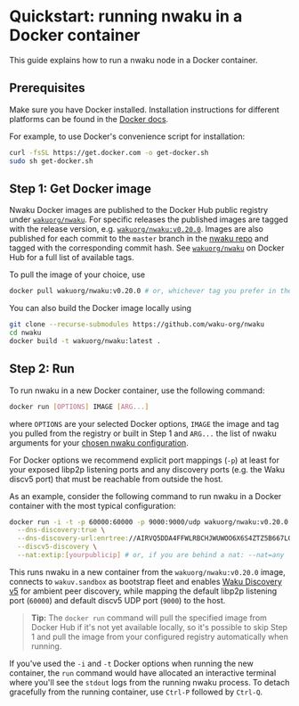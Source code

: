 # Quickstart: running nwaku in a Docker container

This guide explains how to run a nwaku node in a Docker container.

## Prerequisites

Make sure you have Docker installed.
Installation instructions for different platforms can be found in the [Docker docs](https://docs.docker.com/engine/install/).

For example, to use Docker's convenience script for installation:

```bash
curl -fsSL https://get.docker.com -o get-docker.sh
sudo sh get-docker.sh
```

## Step 1: Get Docker image

Nwaku Docker images are published to the Docker Hub public registry under [`wakuorg/nwaku`](https://hub.docker.com/r/wakuorg/nwaku).
For specific releases the published images are tagged with the release version, e.g. [`wakuorg/nwaku:v0.20.0`](https://hub.docker.com/layers/wakuorg/nwaku/v0.20.0/images/sha256-9976ac2dc536fae49b21f7b77618aa6f0efb59c694e7b3181e54c08be0c4f089?context=explore).
Images are also published for each commit to the `master` branch in the [nwaku repo](https://github.com/status-im/nwaku/commits/master)
and tagged with the corresponding commit hash.
See [`wakuorg/nwaku`](https://hub.docker.com/r/wakuorg/nwaku/tags) on Docker Hub for a full list of available tags.

To pull the image of your choice, use

```bash
docker pull wakuorg/nwaku:v0.20.0 # or, whichever tag you prefer in the format wakuorg/nwaku:[tag]
```

You can also build the Docker image locally using

```bash
git clone --recurse-submodules https://github.com/waku-org/nwaku
cd nwaku
docker build -t wakuorg/nwaku:latest .
```

## Step 2: Run

To run nwaku in a new Docker container,
use the following command:

```bash
docker run [OPTIONS] IMAGE [ARG...]
```

where `OPTIONS` are your selected Docker options,
`IMAGE` the image and tag you pulled from the registry or built in Step 1
and `ARG...` the list of nwaku arguments for your [chosen nwaku configuration](./how-to/configure.md).

For Docker options we recommend explicit port mappings (`-p`) at least
for your exposed libp2p listening ports
and any discovery ports (e.g. the Waku discv5 port) that must be reachable from outside the host.

As an example, consider the following command to run nwaku in a Docker container with the most typical configuration:

```bash
docker run -i -t -p 60000:60000 -p 9000:9000/udp wakuorg/nwaku:v0.20.0 \
  --dns-discovery:true \
  --dns-discovery-url:enrtree://AIRVQ5DDA4FFWLRBCHJWUWOO6X6S4ZTZ5B667LQ6AJU6PEYDLRD5O@sandbox.waku.nodes.status.im \
  --discv5-discovery \
  --nat:extip:[yourpublicip] # or, if you are behind a nat: --nat=any
```

This runs nwaku in a new container from the `wakuorg/nwaku:v0.20.0` image,
connects to `wakuv.sandbox` as bootstrap fleet and
enables [Waku Discovery v5](https://rfc.vac.dev/spec/33/) for ambient peer discovery,
while mapping the default libp2p listening port (`60000`)
and default discv5 UDP port (`9000`) to the host.

> **Tip:** The `docker run` command will pull the specified image from Docker Hub if it's not yet available locally,
so it's possible to skip Step 1 and pull the image from your configured registry automatically when running.

If you've used the `-i` and `-t` Docker options when running the new container,
the `run` command would have allocated an interactive terminal
where you'll see the `stdout` logs from the running nwaku process.
To detach gracefully from the running container,
use `Ctrl-P` followed by `Ctrl-Q`.

